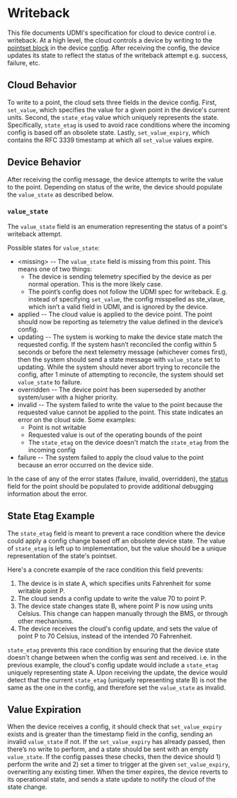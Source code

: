 # Writeback

This file documents UDMI's specification for cloud to device control i.e. writeback. At a high level, the cloud controls a device by writing to the [pointset block](/docs/pointset.md) in the device [config](/docs/config.md). After receiving the config, the device updates its state to reflect the status of the writeback attempt e.g. success, failure, etc.

## Cloud Behavior

To write to a point, the cloud sets three fields in the device config. First, `set_value`, which specifies the value for a given point in the device's current units. Second, the `state_etag` value which uniquely represents the state. Specifically, `state_etag` is used to avoid race conditions where the incoming config is based off an obsolete state. Lastly, `set_value_expiry`, which contains the RFC 3339 timestamp at which all `set_value` values expire.

## Device Behavior

After receiving the config message, the device attempts to write the value to the point. Depending on status of the write, the device should populate the `value_state` as described below.

### `value_state`

The `value_state` field is an enumeration representing the status of a point's writeback attempt.

Possible states for `value_state`:
*  \<missing\> -- The `value_state` field is missing from this point. This means one of two things:
      * The device is sending telemetry specified by the device as per normal operation. This is the more likely case.
      * The point’s config does not follow the UDMI spec for writeback. E.g. instead of specifying `set_value`, the config misspelled as ste_vlaue, which isn’t a valid field in UDMI, and is ignored by the device.
* applied -- The cloud value is applied to the device point. The point should now be reporting as telemetry the value defined in the device’s config.
* updating -- The system is working to make the device state match the requested config. If the system hasn’t reconciled the config within 5 seconds or before the next telemetry message (whichever comes first), then the system should send a state message with `value_state` set to updating.
While the system should never abort trying to reconcile the config, after 1 minute of attempting to reconcile, the system should set `value_state` to failure.
* overridden -- The device point has been superseded by another system/user with a higher priority. 
* invalid -- The system failed to write the value to the point because the requested value cannot be applied to the point. This state indicates an error on the cloud side. Some examples:
  * Point is not writable
  * Requested value is out of the operating bounds of the point
  * The `state_etag` on the device doesn't match the `state_etag` from the incoming config
* failure -- The system failed to apply the cloud value to the point because an error occurred on the device side.

In the case of any of the error states (failure, invalid, overridden), the [status](/docs/status.md) field for the point should be populated to provide additional debugging information about the error.

## State Etag Example

The `state_etag` field is meant to prevent a race condition where the device could apply a config change based off an obsolete device state. The value of `state_etag` is left up to implementation, but the value should be a unique representation of the state's pointset.

Here's a concrete example of the race condition this field prevents:
1) The device is in state A, which specifies units Fahrenheit for some writable point P.
2) The cloud sends a config update to write the value 70 to point P.
3) The device state changes state B, where point P is now using units Celsius. This change can happen manually through the BMS, or through other mechanisms.
4) The device receives the cloud's config update, and sets the value of point P to 70 Celsius, instead of the intended 70 Fahrenheit.

`state_etag` prevents this race condition by ensuring that the device state doesn't change between when the config was sent and received. i.e. in the previous example, the cloud's config update would include a `state_etag` uniquely representing state A. Upon receiving the update, the device would detect that the current `state_etag` (uniquely representing state B) is not the same as the one in the config, and therefore set the `value_state` as invalid.

## Value Expiration

When the device receives a config, it should check that `set_value_expiry` exists and is greater than the timestamp field in the config, sending an invalid `value_state` if not. If the `set_value_expiry` has already passed, then there’s no write to perform, and a state should be sent with an empty `value_state`.
If the config passes these checks, then the device should 1) perform the write and 2) set a timer to trigger at the given `set_value_expiry`, overwriting any existing timer. When the timer expires, the device reverts to its operational state, and sends a state update to notify the cloud of the state change.



